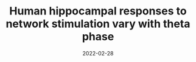 ---
title: "Human hippocampal responses to network stimulation vary with theta phase"
collection: publications
permalink: /publication/2022-02-28-ccep
excerpt:
date: 2022-02-28
venue: 'bioRxiv'
paperurl: 'https://www.biorxiv.org/content/10.1101/2022.02.28.482345v1'
citation: 'Lurie, S.M., Kragel, J.E., Schuele, S.U., & Voss, J.L. (under review). &quot;Human hippocampal responses to network stimulation vary with theta phase&quot; <i>bioRxiv</i>. 1(1).'
---